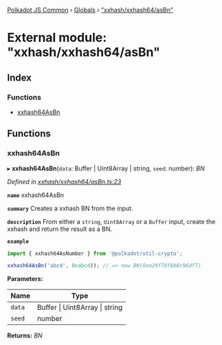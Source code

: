 [Polkadot JS Common](../README.md) › [Globals](../globals.md) › ["xxhash/xxhash64/asBn"](_xxhash_xxhash64_asbn_.md)

# External module: "xxhash/xxhash64/asBn"

## Index

### Functions

* [xxhash64AsBn](_xxhash_xxhash64_asbn_.md#xxhash64asbn)

## Functions

###  xxhash64AsBn

▸ **xxhash64AsBn**(`data`: Buffer | Uint8Array | string, `seed`: number): *BN*

*Defined in [xxhash/xxhash64/asBn.ts:23](https://github.com/polkadot-js/common/blob/6d9da39d/packages/util-crypto/src/xxhash/xxhash64/asBn.ts#L23)*

**`name`** xxhash64AsBn

**`summary`** Creates a xxhash BN from the input.

**`description`** 
From either a `string`, `Uint8Array` or a `Buffer` input, create the xxhash and return the result as a BN.

**`example`** 
<BR>

```javascript
import { xxhash64AsNumber } from '@polkadot/util-crypto';

xxhash64AsBn('abcd', 0xabcd)); // => new BN(0xe29f70f8b8c96df7)
```

**Parameters:**

Name | Type |
------ | ------ |
`data` | Buffer &#124; Uint8Array &#124; string |
`seed` | number |

**Returns:** *BN*
